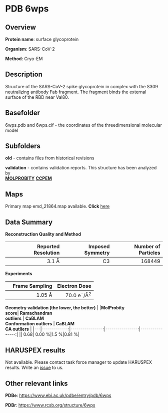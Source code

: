# PDB 6wps

## Overview

**Protein name**: surface glycoprotein

**Organism**: SARS-CoV-2

**Method**: Cryo-EM

## Description

Structure of the SARS-CoV-2 spike glycoprotein in complex with the S309 neutralizing antibody Fab fragment. The fragment binds the external surface of the RBD near Val80. 

## Basefolder

6wps.pdb and 6wps.cif - the coordinates of the threedimensional molecular model

## Subfolders



**old** - contains files from historical revisions

**validation** - contains validation reports. This structure has been analyzed by <br>  [**MOLPROBITY**](https://github.com/thorn-lab/coronavirus_structural_task_force/tree/master/pdb/surface_glycoprotein/SARS-CoV-2/6wps/validation/molprobity)   [**CCPEM**](https://github.com/thorn-lab/coronavirus_structural_task_force/tree/master/pdb/surface_glycoprotein/SARS-CoV-2/6wps/validation/ccpem-validation) 



## Maps

Primary map emd_21864.map available. **Click** [here](http://ftp.wwpdb.org/pub/emdb/structures/EMD-21864/map/) 

## Data Summary
**Reconstruction Quality and Method**

|   | Reported Resolution | Imposed Symmetry | Number of Particles |
|---|-------------:|----------------:|--------------:|
|   |3.1 Å|C3|168449|

**Experiments**

|   | Frame Sampling | Electron Dose |
|---|-------------:|----------------:|
|   |1.05 Å|70.0 e<sup>-</sup>/Å<sup>2</sup>|

**Geometry validation (the lower, the better)**
|   |**MolProbity<br>score**| **Ramachandran<br>outliers** | **CaBLAM<br>Conformation outliers** | **CaBLAM<br>CA outliers** |
|---|-------------:|----------------:|----------------:|----------------:|
||  0.68|  0.00 %|1.5 %|0.81 %|

## HARUSPEX results

Not available. Please contact task force manager to update HARUSPEX results. Write an [issue](https://github.com/thorn-lab/coronavirus_structural_task_force/issues) to us.

## Other relevant links 
**PDBe**:  https://www.ebi.ac.uk/pdbe/entry/pdb/6wps
 
**PDBr**: https://www.rcsb.org/structure/6wps 
